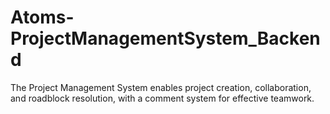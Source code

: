 # Atoms-ProjectManagementSystem_Backend
The Project Management System enables project creation, collaboration, and roadblock resolution, with a comment system for effective teamwork. 
